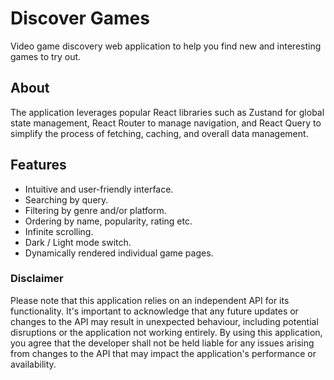 # Discover Games

Video game discovery web application to help you find new and interesting games to try out.

## About

The application leverages popular React libraries such as Zustand for global state management, React Router to manage navigation, and React Query to simplify the process of fetching, caching, and overall data management.

## Features

- Intuitive and user-friendly interface.
- Searching by query.
- Filtering by genre and/or platform.
- Ordering by name, popularity, rating etc.
- Infinite scrolling.
- Dark / Light mode switch.
- Dynamically rendered individual game pages.

### Disclaimer

Please note that this application relies on an independent API for its functionality. It's important to acknowledge that any future updates or changes to the API may result in unexpected behaviour, including potential disruptions or the application not working entirely. By using this application, you agree that the developer shall not be held liable for any issues arising from changes to the API that may impact the application's performance or availability.